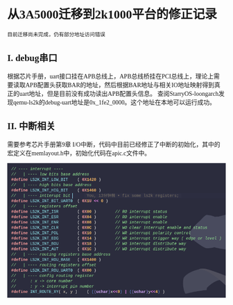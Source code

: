 <font face='ubuntu mono'>

# 从3A5000迁移到2k1000平台的修正记录

`目前迁移尚未完成，仍有部分地址访问错误`

## I. debug串口

根据芯片手册，uart接口挂在APB总线上，APB总线桥挂在PCI总线上，理论上需要读取APB配置头获取BAR的地址，然后根据BAR地址与相关IO地址映射得到真正的uart地址，但是目前没有成功读出APB配置头信息。
查阅StarryOS-loongarch发现qemu-ls2k的debug-uart地址是0x_1fe2_0000。这个地址在本地可以运行成功。

## II. 中断相关

需要参考芯片手册第9章 I/O中断，代码中目前已经修正了中断的初始化，其中的宏定义在memlayout.h中，初始化代码在apic.c文件中。

![](./imgs/interrupt_macro.png)
